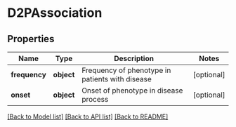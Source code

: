 # D2PAssociation

## Properties
Name | Type | Description | Notes
------------ | ------------- | ------------- | -------------
**frequency** | **object** | Frequency of phenotype in patients with disease | [optional] 
**onset** | **object** | Onset of phenotype in disease process | [optional] 

[[Back to Model list]](../README.md#documentation-for-models) [[Back to API list]](../README.md#documentation-for-api-endpoints) [[Back to README]](../README.md)

